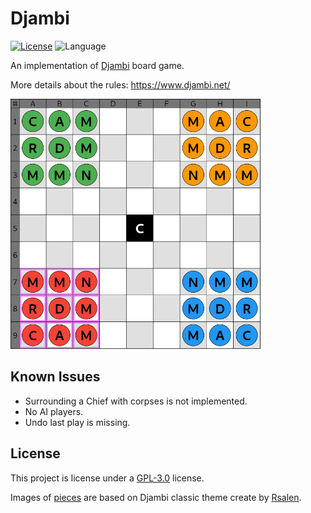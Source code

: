 # Djambi

[![License](https://img.shields.io/github/license/mabdelaal86/djambi)](./LICENSE)
![Language](https://img.shields.io/github/languages/top/mabdelaal86/djambi)

An implementation of [Djambi](https://en.wikipedia.org/wiki/Djambi) board game.

More details about the rules: https://www.djambi.net/

<img src="docs/assets/screenshot.png" width="400px">

## Known Issues

* Surrounding a Chief with corpses is not implemented.
* No AI players.
* Undo last play is missing.

## License

This project is license under a [GPL-3.0](https://www.gnu.org/licenses/gpl-3.0.html) license.

Images of [pieces](./djambi-flutter/assets/classic) are based on Djambi classic theme create by [Rsalen](https://commons.wikimedia.org/wiki/User:Rsalen).
